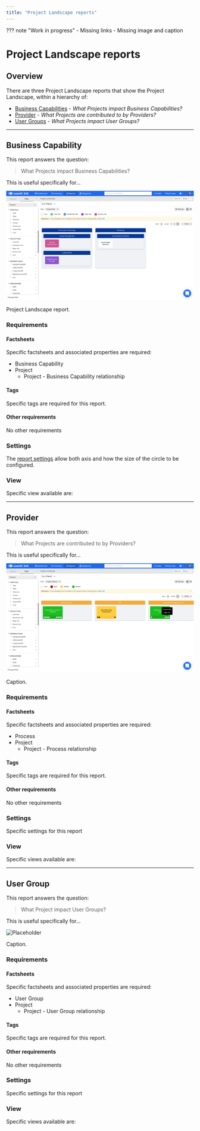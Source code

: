 ```yaml
---
title: "Project Landscape reports"
---
```


??? note "Work in progress"
    - Missing links
    - Missing image and caption

# Project Landscape reports

## Overview

There are three Project Landscape reports that show the Project Landscape, within a hierarchy of:

- [Business Capabilities](#business-capability) - *What Projects impact Business Capabilities?*
- [Provider](#provider) - *What Projects are contributed to by Providers?*
- [User Groups](#user-group) - *What Projects impact User Groups?*

--- 

## Business Capability

This report answers the question:

>What Projects impact  Business Capabilities?

This is useful specifically for... 

![Project Landscape report](../assets/images/project-landscape-bc.png)  

<p id="caption">Project Landscape report.</p>

### Requirements

#### Factsheets

Specific factsheets and associated properties are required:

- Business Capability 
- Project
    - Project - Business Capability relationship
    
#### Tags 

Specific tags are required for this report.

#### Other requirements

No other requirements

### Settings

The [report settings](https://dev.leanix.net/page/changelog#section-2020-12-14) allow both axis and how the size of the circle to be configured. 

### View

Specific view available are: 


--- 

## Provider

This report answers the question:

>What Projects are contributed to by Providers?

This is useful specifically for... 

![Project Landscape report](../assets/images/project-landscape-provider.png)  

<p id="caption">Caption.</p>

### Requirements

#### Factsheets

Specific factsheets and associated properties are required:

- Process 
- Project
    - Project - Process relationship
    
#### Tags 

Specific tags are required for this report.

#### Other requirements

No other requirements

### Settings

Specific settings for this report 

### View

Specific views available are: 


--- 

## User Group 

This report answers the question:

>What Project impact User Groups?

This is useful specifically for... 

![Placeholder](https://dummyimage.com/800x450/eee/aaa)  

<p id="caption">Caption.</p>

### Requirements

#### Factsheets

Specific factsheets and associated properties are required:

- User Group 
- Project
    - Project - User Group relationship

#### Tags 

Specific tags are required for this report.

#### Other requirements

No other requirements

### Settings

Specific settings for this report 

### View

Specific views available are: 
